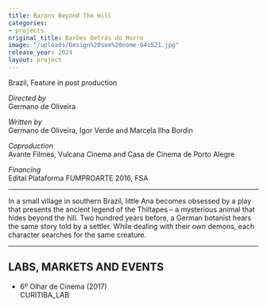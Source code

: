```yaml
---
title: Barons Beyond The Hill
categories:
- projects
original_title: Barões Detrás do Morro
image: "/uploads/Design%20sem%20nome-64c521.jpg"
release_year: 2024
layout: project
---
```


Brazil, Feature in post production

_Directed by_  
Germano de Oliveira

_Written by_  
Germano de Oliveira, Igor Verde and Marcela Ilha Bordin

_Coproduction_  
Avante Filmes, Vulcana Cinema and Casa de Cinema de Porto Alegre

_Financing_  
Edital Plataforma FUMPROARTE 2016, FSA

---

In a small village in southern Brazil, little Ana becomes obsessed by a play that presents the ancient legend of the Thiltapes – a mysterious animal that hides beyond the hill. Two hundred years before, a German botanist hears the same story told by a settler. While dealing with their own demons, each character searches for the same creature.

---

## LABS, MARKETS AND EVENTS

- 6º Olhar de Cinema (2017)  
  CURITIBA_LAB
